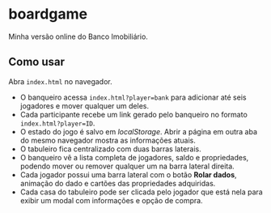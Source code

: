 # boardgame

Minha versão online do Banco Imobiliário.

## Como usar

Abra `index.html` no navegador.

- O banqueiro acessa `index.html?player=bank` para adicionar até seis jogadores e mover qualquer um deles.
- Cada participante recebe um link gerado pelo banqueiro no formato `index.html?player=ID`.
- O estado do jogo é salvo em *localStorage*. Abrir a página em outra aba do mesmo navegador mostra as informações atuais.
- O tabuleiro fica centralizado com duas barras laterais.
- O banqueiro vê a lista completa de jogadores, saldo e propriedades, podendo mover ou remover qualquer um na barra lateral direita.
- Cada jogador possui uma barra lateral com o botão **Rolar dados**, animação do dado e cartões das propriedades adquiridas.
- Cada casa do tabuleiro pode ser clicada pelo jogador que está nela para exibir um modal com informações e opção de compra.
